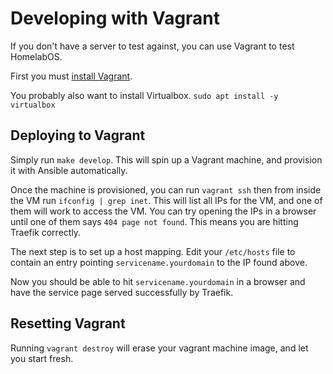 # Developing with Vagrant

If you don't have a server to test against, you can use Vagrant to test HomelabOS.

First you must [install Vagrant](https://www.vagrantup.com/downloads.html).

You probably also want to install Virtualbox. `sudo apt install -y virtualbox`

## Deploying to Vagrant

Simply run `make develop`. This will spin up a Vagrant machine, and provision it
with Ansible automatically.

Once the machine is provisioned, you can run `vagrant ssh` then from inside the VM run `ifconfig | grep inet`. This will list all IPs for the VM, and one of them will work to access the VM. You can try opening the IPs in a browser until one of them says `404 page not found`. This means you are hitting Traefik correctly.

The next step is to set up a host mapping. Edit your `/etc/hosts` file to contain an entry pointing `servicename.yourdomain` to the IP found above.

Now you should be able to hit `servicename.yourdomain` in a browser and have the service page served successfully by Traefik.

## Resetting Vagrant

Running `vagrant destroy` will erase your vagrant machine image, and let you start fresh.

